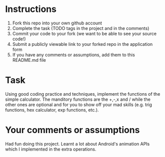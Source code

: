 # Instructions
1. Fork this repo into your own github account
2. Complete the task (TODO tags in the project and in the comments)
3. Commit your code to your fork (we want to be able to see your source code!)
4. Submit a publicly viewable link to your forked repo in the application form
5. If you have any comments or assumptions, add them to this README.md file

# Task
Using good coding practice and techniques, implement the functions of the simple calculator. 
The manditory functions are the +,-,x and / while the other ones are optional and for you to
show off your mad skills (e.g. trig functions, hex calculator, exp functions, etc.).

# Your comments or assumptions
Had fun doing this project. Learnt a lot about Android's animation APIs which I implemented in the extra operations.

